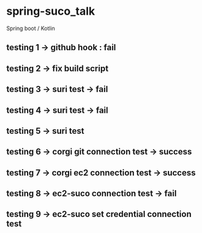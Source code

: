 # spring-suco_talk
Spring boot / Kotlin 

## testing 1 -> github hook : fail

## testing 2 -> fix build script

## testing 3 -> suri test -> fail

## testing 4 -> suri test -> fail

## testing 5 -> suri test

## testing 6 -> corgi git connection test -> success

## testing 7 -> corgi ec2 connection test -> success

## testing 8 -> ec2-suco connection test -> fail

## testing 9 -> ec2-suco set credential connection test

